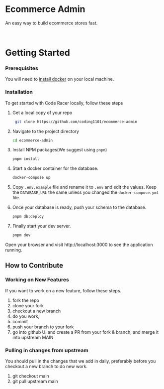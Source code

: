 # Ecommerce Admin

An easy way to build ecommerce stores fast.

<br>

# Getting Started

### Prerequisites

You will need to [install docker](https://www.docker.com/) on your local machine.

### Installation

To get started with Code Racer locally, follow these steps

1. Get a local copy of your repo
   ```sh
    git clone https://github.com/coding1101/ecommerce-admin
   ```
2. Navigate to the project directory

   ```sh
   cd ecommerce-admin
   ```

3. Install NPM packages(We suggest using `pnpm`)
   ```sh
   pnpm install
   ```
4. Start a docker container for the database.
   ```sh
   docker-compose up
   ```
5. Copy `.env.example` file and rename it to `.env` and edit the values. Keep the `DATABASE_URL` the same unless you changed the `docker-compose.yml` file.

6. Once your database is ready, push your schema to the database.
   ```sh
   pnpm db:deploy
   ```
7. Finally start your dev server.
   ```sh
   pnpm dev
   ```

Open your browser and visit http://localhost:3000 to see the application running.

## How to Contribute

### Working on New Features

If you want to work on a new feature, follow these steps.

1. fork the repo
2. clone your fork
3. checkout a new branch
4. do you work,
5. commit
6. push your branch to your fork
7. go into github UI and create a PR from your fork & branch, and merge it into upstream MAIN

### Pulling in changes from upstream

You should pull in the changes that we add in daily, preferably before you checkout a new branch to do new work.

1. git checkout main
2. git pull upstream main
